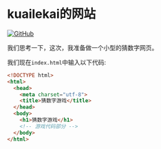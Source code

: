 # kuailekai的网站
[![GitHub](https://img.shields.io/github/license/kuailekai-1727/my-website-2727272727?label=kuailekai%E2%80%99s%20website)](https://github.com/kuailekai-1727/my-website-2727272727/blob/master/LICENSE)

我们思考一下，这次，我准备做一个小型的猜数字网页。

我们现在`index.html`中输入以下代码:

```html
<!DOCTYPE html>
<html>
  <head>
    <meta charset="utf-8">
    <title>猜数字游戏</title>
  </head>
  <body>
    <h1>猜数字游戏</h1>
    <!-- 游戏代码部分 -->
  </body>
</html>
```
